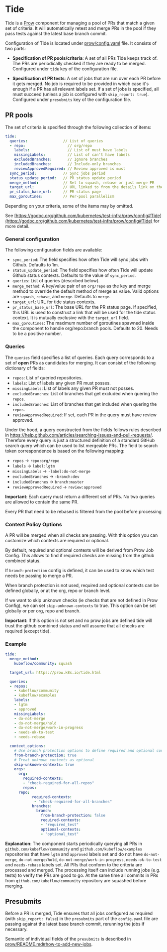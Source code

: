 # Tide

Tide is a [Prow](https://github.com/kubernetes/test-infra/blob/master/prow/README.md)
component for managing a pool of PRs that match a given set of criteria.
It will automatically retest and merge PRs in the pool if they pass tests
against the latest base branch commit.

Configuration of Tide is located under
[prow/config.yaml](https://github.com/kubernetes/test-infra/blob/master/prow/config.yaml)
file. It consists of two parts:

  * **Specification of PR pools/criteria**:
    A set of all PRs Tide keeps track of.
    The PRs are periodically checked if they are ready to be merged.
    Configured under `tide` key of the configuration file.

  * **Specification of PR tests**:
    A set of jobs that are run over each PR before it gets merged.
    No job is required to be provided in which case it's enough if a PR has all
    relevant labels set. If a set of jobs is specified,
    all must succeed (unless a job is configured with `skip_report: true`).
    Configured under `presubmits` key of the configuration file.

## PR pools

The set of criteria is specified through the following collection of items:

```yaml
tide:
  queries:                // List of queries
  - repo:                   // org/repo
    labels:                 // List of must have labels
    missingLabels:          // List of can't have labels
    excludedBranches:       // Ignore branches
    includedBranches:       // Include-only branches
    reviewApprovedRequired: // Review approved is must
  sync_period:            // Sync jobs period
  status_update_period:   // PR status update period
  merge_method:           // Set to squash, rebase or just merge PR
  target_url:             // URL linked to from the details link on the Github status context
  pr_status_base_url:     // PR status page
  max_goroutines:         // Per-pool parallelism
```

Depending on your criteria, some of the items may by omitted.

See [https://godoc.org/github.com/kubernetes/test-infra/prow/config#Tide](https://godoc.org/github.com/kubernetes/test-infra/prow/config#Tide) for more detail.

### General configuration

The following configuration fields are available:

* `sync_period`: The field specifies how often Tide will sync jobs with Github. Defaults to 1m.
* `status_update_period`: The field specifies how often Tide will update Github status contexts.
   Defaults to the value of `sync_period`.
* `queries`: List of queries (described below).
* `merge_method`: A key/value pair of an `org/repo` as the key and merge method to override
   the default method of merge as value. Valid options are `squash`, `rebase`, and `merge`.
   Defaults to `merge`.
* `target_url`: URL for tide status contexts.
* `pr_status_base_url`: The base URL for the PR status page. If specified, this URL is used to construct
   a link that will be used for the tide status context. It is mutually exclusive with the `target_url` field.
* `max_goroutines`: The maximum number of goroutines spawned inside the component to
   handle org/repo:branch pools. Defaults to 20. Needs to be a positive number.

### Queries

The `queries` field specifies a list of queries.
Each query corresponds to a set of **open** PRs as candidates for merging.
It can consist of the following dictionary of fields:

* `repos`: List of queried repositories.
* `labels`: List of labels any given PR must posses.
* `missingLabels`: List of labels any given PR must not posses.
* `excludedBranches`: List of branches that get excluded when quering the `repos`.
* `includedBranches`: List of branches that get included when quering the `repos`.
* `reviewApprovedRequired`: If set, each PR in the query must have review approved.

Under the hood, a query constructed from the fields follows rules described in
https://help.github.com/articles/searching-issues-and-pull-requests/.
Therefore every query is just a structured definition of a standard GitHub
search query which can be used to list mergeable PRs.
The field to search token correspondence is based on the following mapping:

* `repos` -> `repo:org/repo`
* `labels` -> `label:lgtm`
* `missingLabels` -> `-label:do-not-merge`
* `excludedBranches` -> `-branch:dev`
* `includedBranches` -> `branch:master`
* `reviewApprovedRequired` -> `review:approved`

**Important**: Each query must return a different set of PRs. No two queries are allowed to contain the same PR.

Every PR that need to be rebased is filtered from the pool before processing


### Context Policy Options

A PR will be merged when all checks are passing. With this option you can customize
which contexts are required or optional.

By default, required and optional contexts will be derived from Prow Job Config.
This allows to find if required checks are missing from the github combined status.

If `branch-protection` config is defined, it can be used to know which test needs
be passing to merge a PR.

When branch protection is not used, required and optional contexts can be defined
globally, or at the org, repo or branch level.

If we want to skip unknown checks (ie checks that are not defined in Prow Config), we can set
`skip-unknown-contexts` to true. This option can be set globally or per org,
repo and branch.

**Important**: If this option is not set and no prow jobs are defined tide will trust the github
combined status and will assume that all checks are required (except tide).


### Example

```yaml
tide:
  merge_method:
    kubeflow/community: squash

  target_url: https://prow.k8s.io/tide.html

  queries:
  - repos:
    - kubeflow/community
    - kubeflow/examples
    labels:
    - lgtm
    - approved
    missingLabels:
    - do-not-merge
    - do-not-merge/hold
    - do-not-merge/work-in-progress
    - needs-ok-to-test
    - needs-rebase

  context_options:
    # Use branch protection options to define required and optional contexts
    from-branch-protection: true
    # Treat unknown contexts as optional
    skip-unknown-contexts: true
    orgs:
      org:
        required-contexts:
        - "check-required-for-all-repos"
        repos:
	  repo:
            required-contexts:
             - "check-required-for-all-branches"
            branches:
              branch:
                from-branch-protection: false
                required-contexts:
                - "required_test"
                optional-contexts:
                - "optional_test"

```

**Explanation**: The component starts periodically querying all PRs in `github.com/kubeflow/community` and
`github.com/kubeflow/examples` repositories that have `lgtm` and `approved` labels set
and do not have `do-not-merge`, `do-not-merge/hold`, `do-not-merge/work-in-progress`, `needs-ok-to-test` and `needs-rebase` labels set.
All PRs that conform to the criteria are processed and merged.
The processing itself can include running jobs (e.g. tests) to verify the PRs are good to go.
At the same time all commits in PRs from `github.com/kubeflow/community` repository are squashed before merging.

## Presubmits

Before a PR is merged, Tide ensures that all jobs configured as required (with `skip_report: false`) in the `presubmits` part of the `config.yaml` file
are passing against the latest base branch commit, rerunning the jobs if necessary.

Semantic of individual fields of the `presubmits` is described in [prow/README.md#how-to-add-new-jobs](https://github.com/kubernetes/test-infra/blob/master/prow/README.md#how-to-add-new-jobs).
